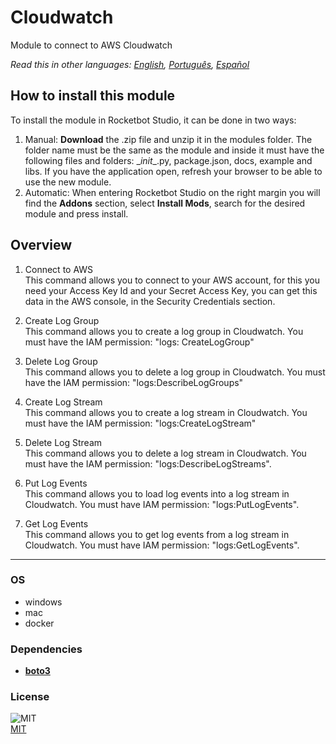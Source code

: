 # Cloudwatch
  
Module to connect to AWS Cloudwatch  

*Read this in other languages: [English](README.md), [Português](README.pr.md), [Español](README.es.md)*

## How to install this module
  
To install the module in Rocketbot Studio, it can be done in two ways:
1. Manual: __Download__ the .zip file and unzip it in the modules folder. The folder name must be the same as the module and inside it must have the following files and folders: \__init__.py, package.json, docs, example and libs. If you have the application open, refresh your browser to be able to use the new module.
2. Automatic: When entering Rocketbot Studio on the right margin you will find the **Addons** section, select **Install Mods**, search for the desired module and press install.  


## Overview


1. Connect to AWS  
This command allows you to connect to your AWS account, for this you need your Access Key Id and your Secret Access Key, you can get this data in the AWS console, in the Security Credentials section.

2. Create Log Group  
This command allows you to create a log group in Cloudwatch. You must have the IAM permission: "logs: CreateLogGroup"

3. Delete Log Group  
This command allows you to delete a log group in Cloudwatch. You must have the IAM permission: "logs:DescribeLogGroups"

4. Create Log Stream  
This command allows you to create a log stream in Cloudwatch. You must have the IAM permission: "logs:CreateLogStream"

5. Delete Log Stream  
This command allows you to delete a log stream in Cloudwatch. You must have the IAM permission: "logs:DescribeLogStreams".

6. Put Log Events  
This command allows you to load log events into a log stream in Cloudwatch. You must have IAM permission: "logs:PutLogEvents".

7. Get Log Events  
This command allows you to get log events from a log stream in Cloudwatch. You must have IAM permission: "logs:GetLogEvents".  




----
### OS

- windows
- mac
- docker

### Dependencies
- [**boto3**](https://pypi.org/project/boto3/)
### License
  
![MIT](https://camo.githubusercontent.com/107590fac8cbd65071396bb4d04040f76cde5bde/687474703a2f2f696d672e736869656c64732e696f2f3a6c6963656e73652d6d69742d626c75652e7376673f7374796c653d666c61742d737175617265)  
[MIT](http://opensource.org/licenses/mit-license.ph)